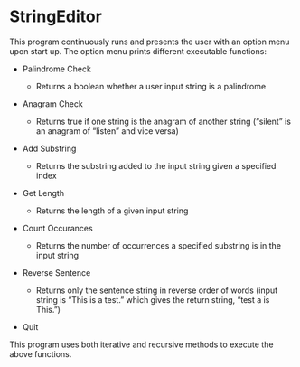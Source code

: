 # StringEditor

This program continuously runs and presents the user with an option menu upon start up. The option menu prints different executable functions:
- Palindrome Check
  - Returns a boolean whether a user input string is a palindrome
- Anagram Check
  - Returns true if one string is the anagram of another string (“silent” is an anagram of “listen” and vice versa)
- Add Substring
  - Returns the substring added to the input string given a specified index
- Get Length
  - Returns the length of a given input string
- Count Occurances
  - Returns the number of occurrences a specified substring is in the input string
- Reverse Sentence
  - Returns only the sentence string in reverse order of words (input string is “This is a test.” which gives the return string, “test a       is This.”)

- Quit

This program uses both iterative and recursive methods to execute the above functions.
